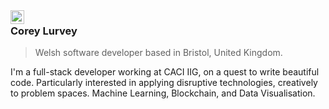 <a href="https://www.linkedin.com/in/abhisheknaiidu/">
  <img align="left" alt="Corey's LinkedIn" width="22px" src="https://cdn.jsdelivr.net/npm/simple-icons@v3/icons/linkedin.svg" />
</a>


### Corey Lurvey

> Welsh software developer based in Bristol, United Kingdom.

I'm a full-stack developer working at CACI IIG, on a quest to write beautiful code. Particularly interested in applying disruptive technologies, creatively to problem spaces. Machine Learning, Blockchain, and Data Visualisation.
